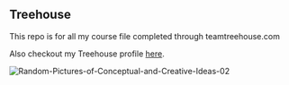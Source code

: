 ## Treehouse

This repo is for all my course file completed through teamtreehouse.com

Also checkout my Treehouse profile [here](https://github.com/dvitchenko).

![Random-Pictures-of-Conceptual-and-Creative-Ideas-02](https://user-images.githubusercontent.com/99822863/154315382-e262b0ff-b364-4dd0-97e6-f01964a1d052.jpg)

